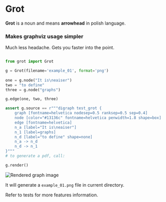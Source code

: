 # Grot
**Grot** is a noun and means **arrowhead** in polish language.
  
### Makes graphviz usage simpler
Much less headache. Gets you faster into the point.
 
```python

from grot import Grot

g = Grot(filename='example_01', format='png')
 
one = g.node("It is\neaiser")
two = "to define"
three = g.node("graphs")

g.edge(one, two, three)

assert g.source == r"""digraph test_grot {
	graph [fontname=helvetica nodesep=0.5 ranksep=0.5 sep=0.4]
	node [color="#13136c" fontname=helvetica penwidth=1.8 shape=box]
	edge [fontname=helvetica]
	n_a [label="It is\neaiser"]
	n_1 [label=graphs]
	n_d [label="to define" shape=none]
	n_a -> n_d
	n_d -> n_1
}"""
# to generate a pdf, call:

g.render()
```

![Rendered graph image](tests/example_01.png?raw=true "Grot")

It will generate a `example_01.png` file in current directory.

Refer to tests for more features information.
